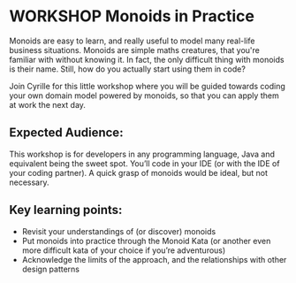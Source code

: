 # WORKSHOP Monoids in Practice

Monoids are easy to learn, and really useful to model many real-life business situations. Monoids are simple maths creatures, that you're familiar with without knowing it. In fact, the only difficult thing with monoids is their name. Still, how do you actually start using them in code?

Join Cyrille for this little workshop where you will be guided towards coding your own domain model powered by monoids, so that you can apply them at work the next day.

## Expected Audience:

This workshop is for developers in any programming language, Java and equivalent being the sweet spot. You’ll code in your IDE (or with the IDE of your coding partner). A quick grasp of monoids would be ideal, but not necessary.

## Key learning points:

- Revisit your understandings of (or discover) monoids
- Put monoids into practice through the Monoid Kata (or another even more difficult kata of your choice if you’re adventurous)
- Acknowledge the limits of the approach, and the relationships with other design patterns 
